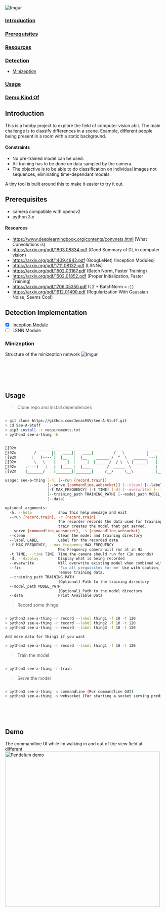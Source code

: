 <!--<a href="https://giphy.com/gifs/U7MUyyxzyaKoDVdZ9V"> <img  src="https://media.giphy.com/media/U7MUyyxzyaKoDVdZ9V/giphy.gif" title="Overly Ambitious Title"/></a>-->
![Imgur](https://i.imgur.com/czOS770.png)

###  [Introduction](#introduction-1)
###  [Prerequisites](#prerequisites-1)
###  [Resources](#resources-1)
###  [Detection](#detection-implementation)
  *  [Minizeption](#minizeption)
###  [Usage](#usage-1)
###  [Demo Kind Of](#demo)


## Introduction
This is a hobby project to explore the field of computer vision abit. The main challenge is to classify differences
in a scene. Example, different people being present in a room with a static background.
<br/>
#### Constraints
* No pre-trained model can be used.
* All training has to be done on data sampled by the camera.
* The objective is to be able to do classification on individual images not sequences, eliminating time-dependant models.

A tiny tool is built around this to make it easier to try it out.

## Prerequisites
  * camera compatible with opencv2 
  * python 3.x

#### Resources
  * https://www.deeplearningbook.org/contents/convnets.html (What Convolutions is)
  * https://arxiv.org/pdf/1803.08834.pdf (Good Summary of DL in computer vision)
  * https://arxiv.org/pdf/1409.4842.pdf (GoogLeNet) (Inception Modules)
  * https://arxiv.org/pdf/1711.08132.pdf (LSNNs) 
  * https://arxiv.org/pdf/1502.03167.pdf (Batch Norm, Faster Training)
  * https://arxiv.org/pdf/1502.01852.pdf (Proper Initialization, Faster Training)
  * https://arxiv.org/pdf/1706.05350.pdf (L2 + BatchNorm = :( )
  * https://arxiv.org/pdf/1612.01490.pdf (Regularization With Gaussian Noise, Seems Cool)

## Detection Implementation
- [x] [Inception Module](#minizeption)
- [ ] LSNN Module

### Minizeption
Structure of the minizeption network
![Imgur](https://i.imgur.com/vyyhEyj.png)


<br/>
<br/>
<br/>
<br/>

## Usage

> Clone repo and install dependencies

```bash

> git clone https://github.com/JonasRSV/See-A-Stuff.git
> cd See-A-Stuff
> pip3 install -r requirements.txt
> python3 see-a-thing -h

                                                                                                                                
[92m         _______. _______  _______           ___           .___________. __    __   __  .__   __.   _______     __       ___      [0m
[92m        /       ||   ____||   ____|         /   \          |           ||  |  |  | |  | |  \ |  |  /  _____|   /_ |     / _ \   [0m
[92m       |   (----`|  |__   |  |__    ______ /  ^  \   ______`---|  |----`|  |__|  | |  | |   \|  | |  |  __      | |    | | | |  [0m
[92m        \   \    |   __|  |   __|  |______/  /_\  \ |______|   |  |     |   __   | |  | |  . `  | |  | |_ |     | |    | | | |  [0m
[92m    .----)   |   |  |____ |  |____       /  _____  \           |  |     |  |  |  | |  | |  |\   | |  |__| |     | |  __| |_| |  [0m
[92m    |_______/    |_______||_______|     /__/     \__\          |__|     |__|  |__| |__| |__| \__|  \______|     |_| (__)\___/   [0m
                                                                                                                                
usage: see-a-thing [-h] [--run {record,train}]
                   [--serve {commandline,websocket}] [--clean] [--label LABEL]
                   [-f MAX_FREQUENCY] [-t TIME] [-d] [--overwrite] [--fix]
                   [--training_path TRAINING_PATH] [--model_path MODEL_PATH]
                   [--data]

optional arguments:
  -h, --help            show this help message and exit
  --run {record,train}, -r {record,train}
                        The recorder records the data used for training The
                        train creates the model that get served.
  --serve {commandline,websocket}, -s {commandline,websocket}
  --clean               Clean the model and training directory
  --label LABEL         Label for the recorded data
  -f MAX_FREQUENCY, --max_frequency MAX_FREQUENCY
                        Max Frequency camera will run at in Hz
  -t TIME, --time TIME  Time the camera should run for (In seconds)
  -d, --display         Display what is being recorded
  --overwrite           Will overwrite existing model when combined with train
  --fix                 'Fix all prequisites for me' Use with caution, will
                        remove training data.
  --training_path TRAINING_PATH
                        (Optional) Path to the training directory
  --model_path MODEL_PATH
                        (Optional) Path to the model directory
  --data                Print Available Data


```

> Record some things

```bash

> python3 see-a-thing -r record --label thing1 -f 10 -t 120
> python3 see-a-thing -r record --label thing2 -f 10 -t 120
> python3 see-a-thing -r record --label thing3 -f 10 -t 120

Add more data for thing1 if you want

> python3 see-a-thing -r record --label thing1 -f 10 -t 120

```

> Train the model

```bash

> python3 see-a-thing -r train

```

> Serve the model

```bash

> python3 see-a-thing -s commandline (For commandline GUI)
> python3 see-a-thing -s websocket (For starting a socket serving predictions at port 5000)

```

<br/>
<br/>
<br/>

## Demo
The commandline UI while im walking in and out of the view field at different
<a href="https://giphy.com/gifs/jxa5HFQeS3CLO2Sxdm"> <img width=500px src="https://media.giphy.com/media/cmznO5bvJmuBZZQJSC/giphy.gif" title="Pendelum demo"/></a>

<br/>

